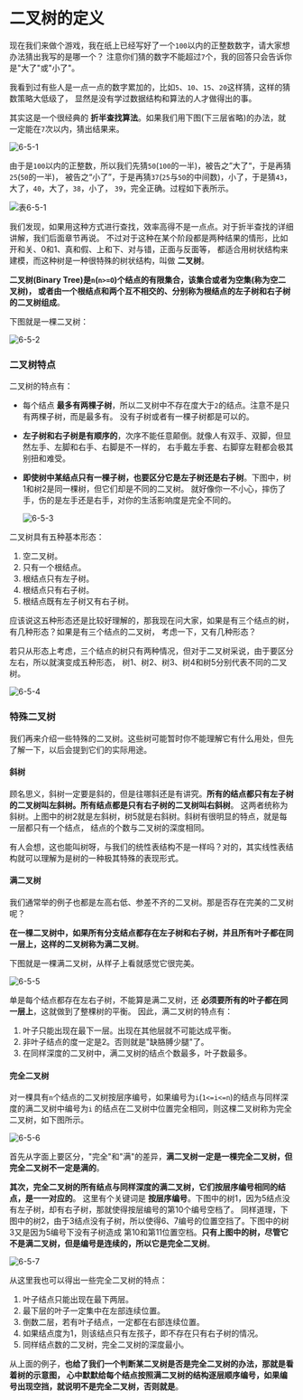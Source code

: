 二叉树的定义
===============================================================
现在我们来做个游戏，我在纸上已经写好了一个`100`以内的正整数数字，请大家想办法猜出我写的是哪一个？
注意你们猜的数字不能超过`7`个，我的回答只会告诉你是"大了"或"小了"。

我看到过有些人是一点一点的数字累加的，比如`5`、`10`、`15`、`20`这样猜，这样的猜数策略大低级了，
显然是没有学过数据结构和算法的人才做得出的事。

其实这是一个很经典的 **折半查找算法**。如果我们用下图(下三层省略)的办法，就一定能在`7`次以内，猜出结果来。

![6-5-1](../img/6-5-1.png)

由于是`100`以内的正整数，所以我们先猜`50`(`100`的一半)，被告之”大了“，于是再猜`25`(`50`的一半)，
被告之“小了”，于是再猜`37`(`25`与`50`的中间数)，小了，于是猜`43`，大了，`40`，大了，`38`，小了，
`39`，完全正确。过程如下表所示。

![表6-5-1](../img/表6-5-1.png)

我们发现，如果用这种方式进行查找，效率高得不是一点点。对于折半查找的详细讲解，我们后面章节再说。
不过对于这种在某个阶段都是两种结果的情形，比如开和关、0和1、真和假、上和下、对与错，正面与反面等，
都适合用树状结构来建模，而这种树是一种很特殊的树状结构，叫做 **二叉树**。

**二叉树(Binary Tree)是`n`(`n>=O`)个结点的有限集合，该集合或者为空集(称为空二叉树)，
或者由一个根结点和两个互不相交的、分别称为根结点的左子树和右子树的二叉树组成**。

下图就是一棵二叉树：

![6-5-2](../img/6-5-2.png)

### 二叉树特点
二叉树的特点有：
+ 每个结点 **最多有两棵子树**，所以二叉树中不存在度大于`2`的结点。注意不是只有两棵子树，而是最多有。
没有子树或者有一棵子树都是可以的。
+ **左子树和右子树是有顺序的**，次序不能任意颠倒。就像人有双手、双脚，但显然左手、左脚和右手、右脚是不一样的，
右手戴左手套、右脚穿左鞋都会极其别扭和难受。
+ **即使树中某结点只有一棵子树，也要区分它是左子树还是右子树**。下图中，树1和树2是同一棵树，但它们却是不同的二叉树。
就好像你一不小心，摔伤了手，伤的是左手还是右手，对你的生活影响度是完全不同的。

  ![6-5-3](../img/6-5-3.png)

二叉树具有五种基本形态：

1. 空二叉树。
2. 只有一个根结点。
3. 根结点只有左子树。
4. 根结点只有右子树。
5. 根结点既有左子树又有右子树。

应该说这五种形态还是比较好理解的，那我现在问大家，如果是有三个结点的树，有几种形态？如果是有三个结点的二叉树，
考虑一下，又有几种形态？

若只从形态上考虑，三个结点的树只有两种情况，但对于二叉树采说，由于要区分左右，所以就演变成五种形态，
树1、树2、树3、树4和树5分别代表不同的二叉树。

![6-5-4](../img/6-5-4.png)

### 特殊二叉树
我们再来介绍一些特殊的二叉树。这些树可能暂时你不能理解它有什么用处，但先了解一下，以后会提到它们的实际用途。

#### 斜树
顾名思义，斜树一定要是斜的，但是往哪斜还是有讲究。**所有的结点都只有左子树的二叉树叫左斜树。所有结点都是只有右子树的二叉树叫右斜树**。
这两者统称为斜树。上图中的树2就是左斜树，树5就是右斜树。斜树有很明显的特点，就是每一层都只有一个结点，
结点的个数与二叉树的深度相同。

有人会想，这也能叫树呀，与我们的统性表结构不是一样吗？对的，其实线性表结构就可以理解为是树的一种极其特殊的表现形式。

#### 满二叉树
我们通常举的例子也都是左高右低、参差不齐的二叉树。那是否存在完美的二叉树呢？

**在一棵二叉树中，如果所有分支结点都存在左子树和右子树，并且所有叶子都在同一层上，这样的二叉树称为满二叉树**。

下图就是一棵满二叉树，从样子上看就感觉它很完美。

![6-5-5](../img/6-5-5.png)

单是每个结点都存在左右子树，不能算是满二叉树，还 **必须要所有的叶子都在同一层上**，这就做到了整棵树的平衡。
因此，满二叉树的特点有：

1. 叶子只能出现在最下一层。出现在其他层就不可能达成平衡。
2. 非叶子结点的度一定是2。否则就是"缺胳膊少腿"了。
3. 在同样深度的二叉树中，满二叉树的结点个数最多，叶子数最多。

#### 完全二叉树
对一棵具有`n`个结点的二叉树按层序编号，如果编号为`i`(`1<=i<=n`)的结点与同样深度的满二叉树中编号为`i`
的结点在二叉树中位置完全相同，则这棵二叉树称为完全二叉树，如下图所示。

![6-5-6](../img/6-5-6.png)

首先从字面上要区分，"完全"和"满"的差异，**满二叉树一定是一棵完全二叉树，但完全二叉树不一定是满的**。

**其次，完全二叉树的所有结点与同样深度的满二叉树，它们按层序编号相同的结点，是一一对应的**。
这里有个关键词是 **按层序编号**。下图中的树1，因为5结点没有左子树，却有右子树，那就使得按层编号的第10个编号空档了。
同样道理，下图中的树2，由于3结点没有子树，所以使得6、7编号的位置空挡了。下图中的树3又是因为5编号下没有子树造成
第10和第11位置空档。**只有上图中的树，尽管它不是满二叉树，但是编号是连续的，所以它是完全二叉树**。

![6-5-7](../img/6-5-7.png)

从这里我也可以得出一些完全二叉树的特点：

1. 叶子结点只能出现在最下两层。
2. 最下层的叶子一定集中在左部连续位置。
3. 倒数二层，若有叶子结点，一定都在右部连续位置。
4. 如果结点度为1，则该结点只有左孩子，即不存在只有右子树的情况。
5. 同样结点数的二叉树，完全二叉树的深度最小。

从上面的例子，**也给了我们一个判断某二叉树是否是完全二叉树的办法，那就是看着树的示意图，
心中默默给每个结点按照满二叉树的结构逐层顺序编号，如果编号出现空挡，就说明不是完全二叉树，否则就是**。

